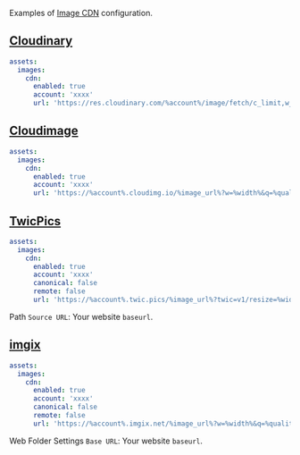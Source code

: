 <!--
title: CDN providers
description: Examples of CDN providers.
date: 2023-04-19
updated: 2023-04-20
weight: 4
exclude: true
-->
Examples of [Image CDN](../4-Configuration.md#image-cdn) configuration.

## [Cloudinary](https://cloudinary.com)

```yaml
assets:
  images:
    cdn:
      enabled: true
      account: 'xxxx'
      url: 'https://res.cloudinary.com/%account%/image/fetch/c_limit,w_%width%,q_%quality%,f_%format%,d_default/%image_url%'
```

## [Cloudimage](https://www.cloudimage.io)

```yaml
assets:
  images:
    cdn:
      enabled: true
      account: 'xxxx'
      url: 'https://%account%.cloudimg.io/%image_url%?w=%width%&q=%quality%&force_format=%format%'
```

## [TwicPics](https://www.twicpics.com)

```yaml
assets:
  images:
    cdn:
      enabled: true
      account: 'xxxx'
      canonical: false
      remote: false
      url: 'https://%account%.twic.pics/%image_url%?twic=v1/resize=%width%/quality=%quality%/output=%format%'
```

Path `Source URL`: Your website `baseurl`.

## [imgix](https://imgix.com)

```yaml
assets:
  images:
    cdn:
      enabled: true
      account: 'xxxx'
      canonical: false
      remote: false
      url: 'https://%account%.imgix.net/%image_url%?w=%width%&q=%quality%&fm=%format%'
```

Web Folder Settings `Base URL`: Your website `baseurl`.
